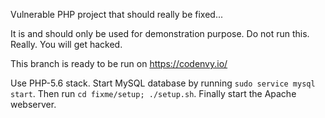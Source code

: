Vulnerable PHP project that should really be fixed...

It is and should only be used for demonstration purpose. Do not run this. Really. You will get hacked.

This branch is ready to be run on https://codenvy.io/

Use PHP-5.6 stack. Start MySQL database by running `sudo service mysql start`. Then run `cd fixme/setup; ./setup.sh`. Finally start the Apache webserver.